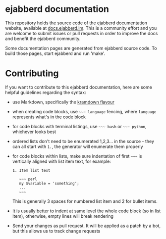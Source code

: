 # ejabberd documentation

This repository holds the source code of the ejabberd documentation website, available at [docs.ejabberd.im](https://docs.ejabberd.im). This is a community effort and you are welcome to submit issues or pull requests in order to improve the docs and benefit the ejabberd community.

Some documentation pages are generated from ejabberd source code.
To build those pages, start ejabberd and run 'make'.

# Contributing

If you want to contribute to this ejabberd documentation, here are some helpful guidelines regarding the syntax:

- use Markdown, specifically the [kramdown flavour](https://kramdown.gettalong.org/syntax.html)

- when creating code blocks, use `~~~ language` fencing, where `language` represents what's in the code block

- for code blocks with terminal listings, use `~~~ bash` or `~~~ python`, whichever looks best

- ordered lists don't need to be enumerated 1,2,3... in the source - they can all start with `1.`, the generator will enumerate them properly

- for code blocks within lists, make sure indentation of first `~~~` is vertically aligned with list item text, for example:
    ```
    1. Item list text
    
       ~~~ perl
       my $variable = 'something';
       ...
       ~~~
    ```
    This is generally 3 spaces for numbered list item and 2 for bullet items.

- It is usually better to indent at same level the whole code block (so in list item), otherwise, empty lines will break rendering

- Send your changes as pull request. It will be applied as a patch by a bot, but this allows us to track change requests

